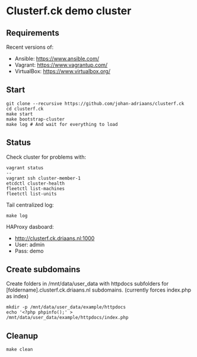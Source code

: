 # Clusterf.ck demo cluster

## Requirements

Recent versions of:
- Ansible: https://www.ansible.com/
- Vagrant: https://www.vagrantup.com/
- VirtualBox: https://www.virtualbox.org/

## Start
````
git clone --recursive https://github.com/johan-adriaans/clusterf.ck
cd clusterf.ck
make start
make bootstrap-cluster
make log # And wait for everything to load
````

## Status

Check cluster for problems with:
````
vagrant status
--
vagrant ssh cluster-member-1
etcdctl cluster-health
fleetctl list-machines
fleetctl list-units
````

Tail centralized log:
````
make log
````

HAProxy dasboard:
 - http://clusterf.ck.driaans.nl:1000
 - User: admin
 - Pass: demo

## Create subdomains
Create folders in /mnt/data/user_data with httpdocs subfolders for [foldername].clusterf.ck.driaans.nl subdomains. (currently forces index.php as index)
````
mkdir -p /mnt/data/user_data/example/httpdocs
echo '<?php phpinfo();' > /mnt/data/user_data/example/httpdocs/index.php
````

## Cleanup

````
make clean
````
